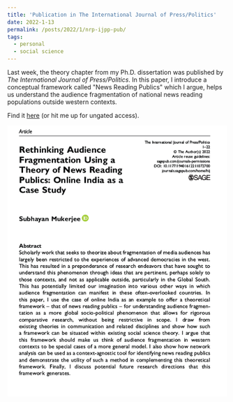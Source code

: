 ```yaml
---
title: 'Publication in The International Journal of Press/Politics'
date: 2022-1-13
permalink: /posts/2022/1/nrp-ijpp-pub/
tags:
  - personal
  - social science
---
```


Last week, the theory chapter from my Ph.D. dissertation was published by *The International Journal of Press/Politics*. In this paper, I introduce a conceptual framework called "News Reading Publics" which I argue, helps us understand the audience fragmentation of national news reading populations outside western contexts.

Find it [here](https://journals.sagepub.com/doi/10.1177/19401612211072700) (or hit me up for ungated access).

![IJPP screengrab](/assets/images/ijpp-nrp.png)

